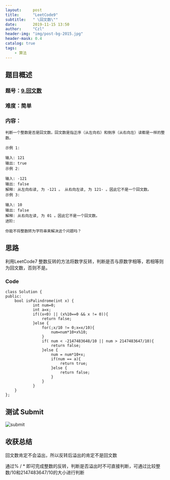 ```yaml
---
layout:     post
title:      "LeetCode9"
subtitle:   " \回文数\""
date:       2019-11-15 13:50
author:     "Czl"
header-img: "img/post-bg-2015.jpg"
header-mask: 0.4
catalog: true
tags:
    - 算法
---
```


## 题目概述

### 题号：[9.回文数]("https://leetcode-cn.com/problems/palindrome-number/")

### 难度：简单

### 内容：

```
判断一个整数是否是回文数。回文数是指正序（从左向右）和倒序（从右向左）读都是一样的整数。

示例 1:

输入: 121
输出: true
示例 2:

输入: -121
输出: false
解释: 从左向右读, 为 -121 。 从右向左读, 为 121- 。因此它不是一个回文数。
示例 3:

输入: 10
输出: false
解释: 从右向左读, 为 01 。因此它不是一个回文数。
进阶:

你能不将整数转为字符串来解决这个问题吗？

```


## 思路

利用LeetCode7 整数反转的方法将数字反转，判断是否与原数字相等，若相等则为回文数，否则不是。

### Code

```
class Solution {
public:
    bool isPalindrome(int x) {
        	int num=0;
            int a=x;
            if((x<0) || (x%10==0 && x != 0)){
                return false;
            }else {
                for(;x/10 != 0;x=x/10){
                    num=num*10+x%10;
                }
                if( num < -2147483648/10 || num > 2147483647/10){
                    return false;
                }else {
                    num = num*10+x;
                    if(num == a){
                        return true;
                    }else {
                        return false;
                    }
                }
            }
    }
};
```

## 测试 Submit

![submit](http://ww1.sinaimg.cn/large/006Gc1hlly1g8yp4f0fxqj308s01st8i.jpg "")

## 收获总结

回文数肯定不会溢出，所以反转后溢出的肯定不是回文数

通过% / * 即可完成整数的反转，判断是否溢出时不可直接判断，可通过比较整数/10和2147483647/10的大小进行判断